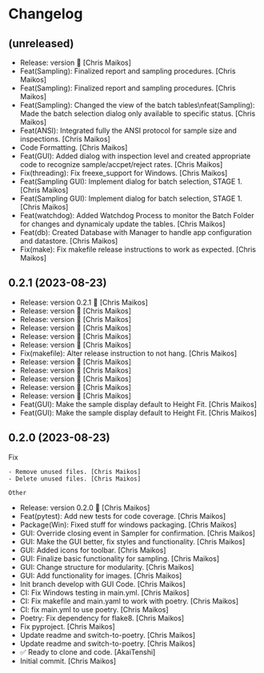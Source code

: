 Changelog
=========


(unreleased)
------------
- Release: version  🚀 [Chris Maikos]
- Feat(Sampling): Finalized report and sampling procedures. [Chris
  Maikos]
- Feat(Sampling): Finalized report and sampling procedures. [Chris
  Maikos]
- Feat(Sampling): Changed the view of the batch tables\nfeat(Sampling):
  Made the batch selection dialog only available to specific status.
  [Chris Maikos]
- Feat(ANSI): Integrated fully the ANSI protocol for sample size and
  inspections. [Chris Maikos]
- Code Formatting. [Chris Maikos]
- Feat(GUI): Added dialog with inspection level and created appropriate
  code to recognize sample/accpet/reject rates. [Chris Maikos]
- Fix(threading): Fix freexe_support for Windows. [Chris Maikos]
- Feat(Sampling GUI): Implement dialog for batch selection, STAGE 1.
  [Chris Maikos]
- Feat(Sampling GUI): Implement dialog for batch selection, STAGE 1.
  [Chris Maikos]
- Feat(watchdog): Added Watchdog Process to monitor the Batch Folder for
  changes and dynamicaly update the tables. [Chris Maikos]
- Feat(db): Created Database with Manager to handle app configuration
  and datastore. [Chris Maikos]
- Fix(make): Fix makefile release instructions to work as expected.
  [Chris Maikos]


0.2.1 (2023-08-23)
------------------
- Release: version 0.2.1 🚀 [Chris Maikos]
- Release: version  🚀 [Chris Maikos]
- Release: version  🚀 [Chris Maikos]
- Release: version  🚀 [Chris Maikos]
- Release: version  🚀 [Chris Maikos]
- Release: version  🚀 [Chris Maikos]
- Fix(makefile): Alter release instruction to not hang. [Chris Maikos]
- Release: version  🚀 [Chris Maikos]
- Release: version  🚀 [Chris Maikos]
- Release: version  🚀 [Chris Maikos]
- Release: version  🚀 [Chris Maikos]
- Release: version  🚀 [Chris Maikos]
- Feat(GUI): Make the sample display default to Height Fit. [Chris
  Maikos]
- Feat(GUI): Make the sample display default to Height Fit. [Chris
  Maikos]


0.2.0 (2023-08-23)
------------------

Fix
~~~
- Remove unused files. [Chris Maikos]
- Delete unused files. [Chris Maikos]

Other
~~~~~
- Release: version 0.2.0 🚀 [Chris Maikos]
- Feat(pytest): Add new tests for code coverage. [Chris Maikos]
- Package(Win): Fixed stuff for windows packaging. [Chris Maikos]
- GUI: Override closing event in Sampler for confirmation. [Chris
  Maikos]
- GUI: Make the GUI better, fix styles and functionality. [Chris Maikos]
- GUI: Added icons for toolbar. [Chris Maikos]
- GUI: Finalize basic functionality for sampling. [Chris Maikos]
- GUI: Change structure for modularity. [Chris Maikos]
- GUI: Add functionality for images. [Chris Maikos]
- Init branch develop with GUI Code. [Chris Maikos]
- CI: Fix Windows testing in main.yml. [Chris Maikos]
- CI: Fix makefile and main.yaml to work with poetry. [Chris Maikos]
- CI: fix main.yml to use poetry. [Chris Maikos]
- Poetry: Fix dependency for flake8. [Chris Maikos]
- Fix pyproject. [Chris Maikos]
- Update readme and switch-to-poetry. [Chris Maikos]
- Update readme and switch-to-poetry. [Chris Maikos]
- ✅ Ready to clone and code. [AkaiTenshi]
- Initial commit. [Chris Maikos]


